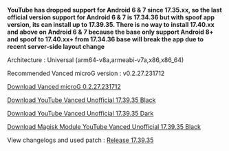 **YouTube has dropped support for Android 6 & 7 since 17.35.xx, so the last official version support for Android 6 & 7 is 17.34.36 but with spoof app version, its can install up to 17.39.35. There is no way to install 17.40.xx and above on Android 6 & 7 because the base only support Android 8+ and spoof to 17.40.xx+ from 17.34.36 base will break the app due to recent server-side layout change**

Architecture : Universal (arm64-v8a,armeabi-v7a,x86,x86_64)

Recommended Vanced microG version : v0.2.27.231712

[Download Vanced microG 0.2.27.231712](https://github.com/cuynu/ytvanced/releases/download/18.01.38/Vanced.microG.0.2.27.231712.apk)

[Download YouTube Vanced Unofficial 17.39.35 Black](https://github.com/cuynu/ytvanced/releases/download/17.39.35/YouTube.Vanced.v17.39.35_Black_Universal.apk)

[Download YouTube Vanced Unofficial 17.39.35 Dark](https://github.com/cuynu/ytvanced/releases/download/17.39.35/YouTube.Vanced.v17.39.35_Dark_Universal.apk)

[Download Magisk Module YouTube Vanced Unofficial 17.39.35 Black](https://github.com/cuynu/ytvanced/releases/download/17.39.35/YouTube.Vanced.v17.39.35_Black_MagiskModule.zip)


View changelogs and used patch : [Release 17.39.35](https://github.com/cuynu/ytvanced/releases/tag/17.39.35)
